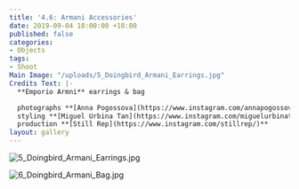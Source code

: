 ```yaml
---
title: '4.6: Armani Accessories'
date: 2019-09-04 18:00:00 +10:00
published: false
categories:
- Objects
tags:
- Shoot
Main Image: "/uploads/5_Doingbird_Armani_Earrings.jpg"
Credits Text: |-
  **Emporio Armni** earrings & bag

  photographs **[Anna Pogossova](https://www.instagram.com/annapogossova/)** at **[B&A](https://www.instagram.com/barepsau/)**
  styling **[Miguel Urbina Tan](https://www.instagram.com/miguelurbinatan/)**
  production **[Still Rep](https://www.instagram.com/stillrep/)**
layout: gallery
---
```


![5_Doingbird_Armani_Earrings.jpg](/uploads/5_Doingbird_Armani_Earrings.jpg)

![6_Doingbird_Armani_Bag.jpg](/uploads/6_Doingbird_Armani_Bag.jpg)